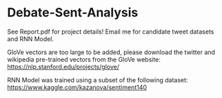 # Debate-Sent-Analysis

See Report.pdf for project details!
Email me for candidate tweet datasets and RNN Model.

GloVe vectors are too large to be added, please download the twitter and wikipedia pre-trained vectors from the GloVe website:
https://nlp.stanford.edu/projects/glove/

RNN Model was trained using a subset of the following dataset:
https://www.kaggle.com/kazanova/sentiment140
